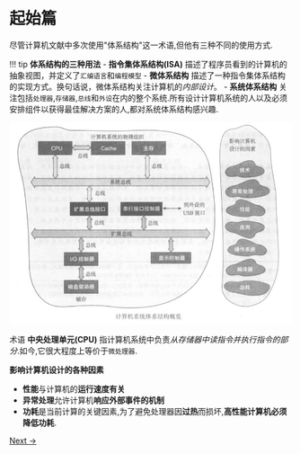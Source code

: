 # 起始篇

尽管计算机文献中多次使用"体系结构"这一术语,但他有三种不同的使用方式.

!!! tip
    **体系结构的三种用法**
    - **指令集体系结构(ISA)** 描述了程序员看到的计算机的抽象视图，并定义了`汇编语言`和`编程模型`
    - **微体系结构** 描述了一种指令集体系结构的实现方式。换句话说，微体系结构关注计算机的*内部设计*。
    - **系统体系结构** 关注包括`处理器`,`存储器`,`总线`和`外设`在内的整个系统.所有设计计算机系统的人以及必须安排组件以获得最佳解决方案的人,都对系统体系结构感兴趣.

![0-1](img/0%20-1.jpg)

术语 **中央处理单元(CPU)** 指计算机系统中负责*从存储器中读指令并执行指令的部分*.如今,它很大程度上等价于`微处理器`.

**影响计算机设计的各种因素**

- **性能**与计算机的**运行速度有关**
- **异常处理**允许计算机**响应外部事件的机制**
- **功耗**是当前计算的关键因素,为了避免处理器因**过热**而损坏,**高性能计算机必须降低功耗**.

[Next ->](计算机系统体系结构.md)